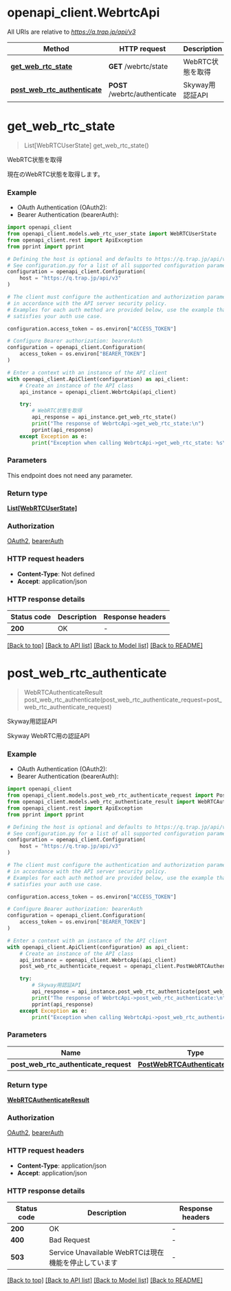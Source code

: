 # openapi_client.WebrtcApi

All URIs are relative to *https://q.trap.jp/api/v3*

Method | HTTP request | Description
------------- | ------------- | -------------
[**get_web_rtc_state**](WebrtcApi.md#get_web_rtc_state) | **GET** /webrtc/state | WebRTC状態を取得
[**post_web_rtc_authenticate**](WebrtcApi.md#post_web_rtc_authenticate) | **POST** /webrtc/authenticate | Skyway用認証API


# **get_web_rtc_state**
> List[WebRTCUserState] get_web_rtc_state()

WebRTC状態を取得

現在のWebRTC状態を取得します。

### Example

* OAuth Authentication (OAuth2):
* Bearer Authentication (bearerAuth):

```python
import openapi_client
from openapi_client.models.web_rtc_user_state import WebRTCUserState
from openapi_client.rest import ApiException
from pprint import pprint

# Defining the host is optional and defaults to https://q.trap.jp/api/v3
# See configuration.py for a list of all supported configuration parameters.
configuration = openapi_client.Configuration(
    host = "https://q.trap.jp/api/v3"
)

# The client must configure the authentication and authorization parameters
# in accordance with the API server security policy.
# Examples for each auth method are provided below, use the example that
# satisfies your auth use case.

configuration.access_token = os.environ["ACCESS_TOKEN"]

# Configure Bearer authorization: bearerAuth
configuration = openapi_client.Configuration(
    access_token = os.environ["BEARER_TOKEN"]
)

# Enter a context with an instance of the API client
with openapi_client.ApiClient(configuration) as api_client:
    # Create an instance of the API class
    api_instance = openapi_client.WebrtcApi(api_client)

    try:
        # WebRTC状態を取得
        api_response = api_instance.get_web_rtc_state()
        print("The response of WebrtcApi->get_web_rtc_state:\n")
        pprint(api_response)
    except Exception as e:
        print("Exception when calling WebrtcApi->get_web_rtc_state: %s\n" % e)
```



### Parameters

This endpoint does not need any parameter.

### Return type

[**List[WebRTCUserState]**](WebRTCUserState.md)

### Authorization

[OAuth2](../README.md#OAuth2), [bearerAuth](../README.md#bearerAuth)

### HTTP request headers

 - **Content-Type**: Not defined
 - **Accept**: application/json

### HTTP response details

| Status code | Description | Response headers |
|-------------|-------------|------------------|
**200** | OK |  -  |

[[Back to top]](#) [[Back to API list]](../README.md#documentation-for-api-endpoints) [[Back to Model list]](../README.md#documentation-for-models) [[Back to README]](../README.md)

# **post_web_rtc_authenticate**
> WebRTCAuthenticateResult post_web_rtc_authenticate(post_web_rtc_authenticate_request=post_web_rtc_authenticate_request)

Skyway用認証API

Skyway WebRTC用の認証API

### Example

* OAuth Authentication (OAuth2):
* Bearer Authentication (bearerAuth):

```python
import openapi_client
from openapi_client.models.post_web_rtc_authenticate_request import PostWebRTCAuthenticateRequest
from openapi_client.models.web_rtc_authenticate_result import WebRTCAuthenticateResult
from openapi_client.rest import ApiException
from pprint import pprint

# Defining the host is optional and defaults to https://q.trap.jp/api/v3
# See configuration.py for a list of all supported configuration parameters.
configuration = openapi_client.Configuration(
    host = "https://q.trap.jp/api/v3"
)

# The client must configure the authentication and authorization parameters
# in accordance with the API server security policy.
# Examples for each auth method are provided below, use the example that
# satisfies your auth use case.

configuration.access_token = os.environ["ACCESS_TOKEN"]

# Configure Bearer authorization: bearerAuth
configuration = openapi_client.Configuration(
    access_token = os.environ["BEARER_TOKEN"]
)

# Enter a context with an instance of the API client
with openapi_client.ApiClient(configuration) as api_client:
    # Create an instance of the API class
    api_instance = openapi_client.WebrtcApi(api_client)
    post_web_rtc_authenticate_request = openapi_client.PostWebRTCAuthenticateRequest() # PostWebRTCAuthenticateRequest |  (optional)

    try:
        # Skyway用認証API
        api_response = api_instance.post_web_rtc_authenticate(post_web_rtc_authenticate_request=post_web_rtc_authenticate_request)
        print("The response of WebrtcApi->post_web_rtc_authenticate:\n")
        pprint(api_response)
    except Exception as e:
        print("Exception when calling WebrtcApi->post_web_rtc_authenticate: %s\n" % e)
```



### Parameters


Name | Type | Description  | Notes
------------- | ------------- | ------------- | -------------
 **post_web_rtc_authenticate_request** | [**PostWebRTCAuthenticateRequest**](PostWebRTCAuthenticateRequest.md)|  | [optional] 

### Return type

[**WebRTCAuthenticateResult**](WebRTCAuthenticateResult.md)

### Authorization

[OAuth2](../README.md#OAuth2), [bearerAuth](../README.md#bearerAuth)

### HTTP request headers

 - **Content-Type**: application/json
 - **Accept**: application/json

### HTTP response details

| Status code | Description | Response headers |
|-------------|-------------|------------------|
**200** | OK |  -  |
**400** | Bad Request |  -  |
**503** | Service Unavailable WebRTCは現在機能を停止しています |  -  |

[[Back to top]](#) [[Back to API list]](../README.md#documentation-for-api-endpoints) [[Back to Model list]](../README.md#documentation-for-models) [[Back to README]](../README.md)

